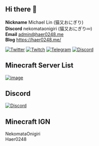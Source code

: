 ## Hi there 👋
**Nickname** Michael Lin (猫又おにぎり)  
**Discord** nekomataonigiri (猫又おにぎり💤)    
**Email** admin@haer0248.me  
**Blog** https://haer0248.me/

[![Twitter](https://img.shields.io/badge/twitter-haer0248-1da1f2?style=for-the-badge&logo=twitter)](https://twitter.com/haer0248)
[![Twitch](https://img.shields.io/badge/twitch-haer0248-f04ca1?style=for-the-badge&logo=twitch)](https://twitch.tv/haer0248)
[![Telegram](https://img.shields.io/badge/telegram-haer0248-239fdb?style=for-the-badge&logo=telegram)](https://t.me/haer0248)
[![Discord](https://img.shields.io/badge/discord-VaQAY2s-5865F2?style=for-the-badge&logo=discord)](https://discord.gg/VaQAY2s)  

## Minecraft Server List
[![image](https://www.mc-list.xyz/assets/fbimg.png)](https://www.mc-list.xyz/)

## Discord
[![Discord](https://image.haer0248.me/discord_banner)](https://discord.gg/VaQAY2s)

## Minecraft IGN
NekomataOnigiri  
Haer0248
